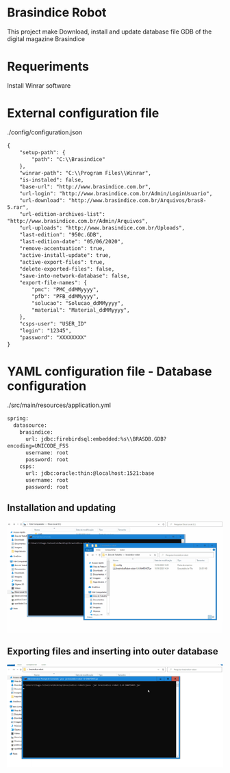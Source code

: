 # Brasindice Robot
This project make Download, install and update database file GDB of the digital magazine Brasindice

# Requeriments

Install Winrar software

# External configuration file
./config/configuration.json
```
{
    "setup-path": {
        "path": "C:\\Brasindice"
    },
    "winrar-path": "C:\\Program Files\\Winrar",
    "is-instaled": false,
    "base-url": "http://www.brasindice.com.br",
    "url-login": "http://www.brasindice.com.br/Admin/LoginUsuario",
    "url-download": "http://www.brasindice.com.br/Arquivos/bras8-5.rar",
    "url-edition-archives-list": "http://www.brasindice.com.br/Admin/Arquivos",
    "url-uploads": "http://www.brasindice.com.br/Uploads",
    "last-edition": "950c.GDB",
    "last-edition-date": "05/06/2020",
    "remove-accentuation": true,
    "active-install-update": true,
    "active-export-files": true,
    "delete-exported-files": false,
    "save-into-network-database": false,
    "export-file-names": {
        "pmc": "PMC_ddMMyyyy",
        "pfb": "PFB_ddMMyyyy",
        "solucao": "Solucao_ddMMyyyy",
        "material": "Material_ddMMyyyy",
    }, 
    "csps-user": "USER_ID"
    "login": "12345",
    "password": "XXXXXXXX"
}
```

# YAML configuration file - Database configuration
./src/main/resources/application.yml
```
spring:
  datasource:
    brasindice:
      url: jdbc:firebirdsql:embedded:%s\\BRASDB.GDB?encoding=UNICODE_FSS
      username: root
      password: root
    csps:
      url: jdbc:oracle:thin:@localhost:1521:base
      username: root
      password: root
```

## Installation and updating 
![knowhow](https://github.com/tiagoadmstz/brasindice-robot/blob/master/kh.gif)

## Exporting files and inserting into outer database
![knowhow2](https://github.com/tiagoadmstz/brasindice-robot/blob/master/kh2.gif)

